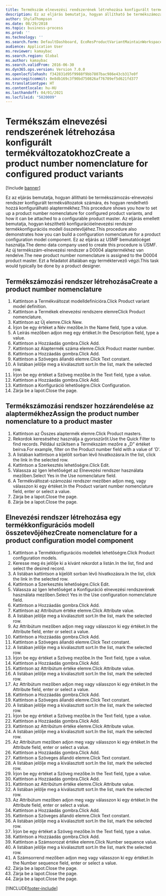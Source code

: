 ```yaml
---
title: Termékszám elnevezési rendszerének létrehozása konfigurált termékváltozatokhoz
description: Ez az eljárás bemutatja, hogyan állítható be termékszámozás-elnevezési rendszer konfigurált termékváltozatok számára, és hogyan rendelhető hozzá konfigurálható alaptermékhez.
author: ShylaThompson
ms.date: 08/29/2018
ms.topic: business-process
ms.prod: ''
ms.technology: ''
ms.search.form: DefaultDashboard, EcoResProductVariantMaintainWorkspace, EcoResNomenclature, EcoResProductListPage, EcoResProductDetails, PCProductConfigurationModelListPage, PCProductConfigurationModelDetails
audience: Application User
ms.reviewer: kamaybac
ms.search.region: Global
ms.author: kamaybac
ms.search.validFrom: 2016-06-30
ms.dyn365.ops.version: Version 7.0.0
ms.openlocfilehash: f342831d95f9988f9bb7807bac986e43cb317e0f
ms.sourcegitcommit: 0e8db169c3f90bd750826af76709ef5d621fd377
ms.translationtype: HT
ms.contentlocale: hu-HU
ms.lasthandoff: 04/01/2021
ms.locfileid: "5820009"
---
```

# <a name="create-a-product-number-nomenclature-for-configured-product-variants"></a><span data-ttu-id="8b782-103">Termékszám elnevezési rendszerének létrehozása konfigurált termékváltozatokhoz</span><span class="sxs-lookup"><span data-stu-id="8b782-103">Create a product number nomenclature for configured product variants</span></span>

[!include [banner](../../includes/banner.md)]

<span data-ttu-id="8b782-104">Ez az eljárás bemutatja, hogyan állítható be termékszámozás-elnevezési rendszer konfigurált termékváltozatok számára, és hogyan rendelhető hozzá konfigurálható alaptermékhez.</span><span class="sxs-lookup"><span data-stu-id="8b782-104">This procedure shows you how to set up a product number nomenclature for configured product variants, and how it can be attached to a configurable product master.</span></span> <span data-ttu-id="8b782-105">Az eljárás emellett bemutatja, hogyan készíthető konfigurációelnevezési rendszer termékkonfigurációs modell összetevőjéhez.</span><span class="sxs-lookup"><span data-stu-id="8b782-105">This procedure also demonstrates how you can build a configuration nomenclature for a product configuration model component.</span></span> <span data-ttu-id="8b782-106">Ez az eljárás az USMF bemutatócéget használja.</span><span class="sxs-lookup"><span data-stu-id="8b782-106">The demo data company used to create this procedure is USMF.</span></span> <span data-ttu-id="8b782-107">Az új termékszám-elnevezési rendszer a D0004 alaptermékhez van rendelve.</span><span class="sxs-lookup"><span data-stu-id="8b782-107">The new product number nomenclature is assigned to the D0004 product master.</span></span> <span data-ttu-id="8b782-108">Ezt a feladatot általában egy terméktervező végzi.</span><span class="sxs-lookup"><span data-stu-id="8b782-108">This task would typically be done by a product designer.</span></span>


## <a name="create-a-product-number-nomenclature"></a><span data-ttu-id="8b782-109">Termékszámozási rendszer létrehozása</span><span class="sxs-lookup"><span data-stu-id="8b782-109">Create a product number nomenclature</span></span>
1. <span data-ttu-id="8b782-110">Kattintson a Termékváltozat modelldefinícióra.</span><span class="sxs-lookup"><span data-stu-id="8b782-110">Click Product variant model definition.</span></span>
2. <span data-ttu-id="8b782-111">Kattintson a Termékek elnevezési rendszere elemre</span><span class="sxs-lookup"><span data-stu-id="8b782-111">Click Product nomenclature.</span></span>
3. <span data-ttu-id="8b782-112">Kattintson az Új elemre.</span><span class="sxs-lookup"><span data-stu-id="8b782-112">Click New.</span></span>
4. <span data-ttu-id="8b782-113">Írjon be egy értéket a Név mezőbe.</span><span class="sxs-lookup"><span data-stu-id="8b782-113">In the Name field, type a value.</span></span>
5. <span data-ttu-id="8b782-114">A Leírás mezőben adjon meg egy értéket.</span><span class="sxs-lookup"><span data-stu-id="8b782-114">In the Description field, type a value.</span></span>
6. <span data-ttu-id="8b782-115">Kattintson a Hozzáadás gombra.</span><span class="sxs-lookup"><span data-stu-id="8b782-115">Click Add.</span></span>
7. <span data-ttu-id="8b782-116">Kattintson az Alaptermék száma elemre.</span><span class="sxs-lookup"><span data-stu-id="8b782-116">Click Product master number.</span></span>
8. <span data-ttu-id="8b782-117">Kattintson a Hozzáadás gombra.</span><span class="sxs-lookup"><span data-stu-id="8b782-117">Click Add.</span></span>
9. <span data-ttu-id="8b782-118">Kattintson a Szöveges állandó elemre.</span><span class="sxs-lookup"><span data-stu-id="8b782-118">Click Text constant.</span></span>
10. <span data-ttu-id="8b782-119">A listában jelölje meg a kiválasztott sort.</span><span class="sxs-lookup"><span data-stu-id="8b782-119">In the list, mark the selected row.</span></span>
11. <span data-ttu-id="8b782-120">Írjon be egy értéket a Szöveg mezőbe.</span><span class="sxs-lookup"><span data-stu-id="8b782-120">In the Text field, type a value.</span></span>
12. <span data-ttu-id="8b782-121">Kattintson a Hozzáadás gombra.</span><span class="sxs-lookup"><span data-stu-id="8b782-121">Click Add.</span></span>
13. <span data-ttu-id="8b782-122">Kattintson a Konfiguráció lehetőségre.</span><span class="sxs-lookup"><span data-stu-id="8b782-122">Click Configuration.</span></span>
14. <span data-ttu-id="8b782-123">Zárja be a lapot.</span><span class="sxs-lookup"><span data-stu-id="8b782-123">Close the page.</span></span>

## <a name="assign-the-product-number-nomenclature-to-a-product-master"></a><span data-ttu-id="8b782-124">Termékszámozási rendszer hozzárendelése az alaptermékhez</span><span class="sxs-lookup"><span data-stu-id="8b782-124">Assign the product number nomenclature to a product master</span></span>
1. <span data-ttu-id="8b782-125">Kattintson az Összes alaptermék elemre.</span><span class="sxs-lookup"><span data-stu-id="8b782-125">Click Product masters.</span></span>
2. <span data-ttu-id="8b782-126">Rekordok kereséséhez használja a gyorsszűrőt.</span><span class="sxs-lookup"><span data-stu-id="8b782-126">Use the Quick Filter to find records.</span></span> <span data-ttu-id="8b782-127">Például szűkítsen a Termékszám mezőre a „D” értéket beírva.</span><span class="sxs-lookup"><span data-stu-id="8b782-127">For example, filter on the Product number field with a value of 'D'.</span></span>
3. <span data-ttu-id="8b782-128">A listában kattintson a kijelölt sorban lévő hivatkozásra.</span><span class="sxs-lookup"><span data-stu-id="8b782-128">In the list, click the link in the selected row.</span></span>
4. <span data-ttu-id="8b782-129">Kattintson a Szerkesztés lehetőségre.</span><span class="sxs-lookup"><span data-stu-id="8b782-129">Click Edit.</span></span>
5. <span data-ttu-id="8b782-130">Válassza az Igen lehetőséget az Elnevezési rendszer használata mezőben.</span><span class="sxs-lookup"><span data-stu-id="8b782-130">Select Yes in the Use nomenclature field.</span></span>
6. <span data-ttu-id="8b782-131">A Termékváltozat-számozási rendszer mezőben adjon meg, vagy válasszon ki egy értéket.</span><span class="sxs-lookup"><span data-stu-id="8b782-131">In the Product variant number nomenclature field, enter or select a value.</span></span>
7. <span data-ttu-id="8b782-132">Zárja be a lapot.</span><span class="sxs-lookup"><span data-stu-id="8b782-132">Close the page.</span></span>
8. <span data-ttu-id="8b782-133">Zárja be a lapot.</span><span class="sxs-lookup"><span data-stu-id="8b782-133">Close the page.</span></span>

## <a name="create-nomenclature-for-a-product-configuration-model-component"></a><span data-ttu-id="8b782-134">Elnevezési rendszer létrehozása egy termékkonfigurációs modell összetevőjéhez</span><span class="sxs-lookup"><span data-stu-id="8b782-134">Create nomenclature for a product configuration model component</span></span>
1. <span data-ttu-id="8b782-135">Kattintson a Termékkonfigurációs modellek lehetőségre.</span><span class="sxs-lookup"><span data-stu-id="8b782-135">Click Product configuration models.</span></span>
2. <span data-ttu-id="8b782-136">Keresse meg és jelölje ki a kívánt rekordot a listán.</span><span class="sxs-lookup"><span data-stu-id="8b782-136">In the list, find and select the desired record.</span></span>
3. <span data-ttu-id="8b782-137">A listában kattintson a kijelölt sorban lévő hivatkozásra.</span><span class="sxs-lookup"><span data-stu-id="8b782-137">In the list, click the link in the selected row.</span></span>
4. <span data-ttu-id="8b782-138">Kattintson a Szerkesztés lehetőségre.</span><span class="sxs-lookup"><span data-stu-id="8b782-138">Click Edit.</span></span>
5. <span data-ttu-id="8b782-139">Válassza az Igen lehetőséget a Konfiguráció elnevezési rendszerének használata mezőben.</span><span class="sxs-lookup"><span data-stu-id="8b782-139">Select Yes in the Use configuration nomenclature field.</span></span>
6. <span data-ttu-id="8b782-140">Kattintson a Hozzáadás gombra.</span><span class="sxs-lookup"><span data-stu-id="8b782-140">Click Add.</span></span>
7. <span data-ttu-id="8b782-141">Kattintson az Attribútum értéke elemre.</span><span class="sxs-lookup"><span data-stu-id="8b782-141">Click Attribute value.</span></span>
8. <span data-ttu-id="8b782-142">A listában jelölje meg a kiválasztott sort.</span><span class="sxs-lookup"><span data-stu-id="8b782-142">In the list, mark the selected row.</span></span>
9. <span data-ttu-id="8b782-143">Az Attribútum mezőben adjon meg vagy válasszon ki egy értéket.</span><span class="sxs-lookup"><span data-stu-id="8b782-143">In the Attribute field, enter or select a value.</span></span>
10. <span data-ttu-id="8b782-144">Kattintson a Hozzáadás gombra.</span><span class="sxs-lookup"><span data-stu-id="8b782-144">Click Add.</span></span>
11. <span data-ttu-id="8b782-145">Kattintson a Szöveges állandó elemre.</span><span class="sxs-lookup"><span data-stu-id="8b782-145">Click Text constant.</span></span>
12. <span data-ttu-id="8b782-146">A listában jelölje meg a kiválasztott sort.</span><span class="sxs-lookup"><span data-stu-id="8b782-146">In the list, mark the selected row.</span></span>
13. <span data-ttu-id="8b782-147">Írjon be egy értéket a Szöveg mezőbe.</span><span class="sxs-lookup"><span data-stu-id="8b782-147">In the Text field, type a value.</span></span>
14. <span data-ttu-id="8b782-148">Kattintson a Hozzáadás gombra.</span><span class="sxs-lookup"><span data-stu-id="8b782-148">Click Add.</span></span>
15. <span data-ttu-id="8b782-149">Kattintson az Attribútum értéke elemre.</span><span class="sxs-lookup"><span data-stu-id="8b782-149">Click Attribute value.</span></span>
16. <span data-ttu-id="8b782-150">A listában jelölje meg a kiválasztott sort.</span><span class="sxs-lookup"><span data-stu-id="8b782-150">In the list, mark the selected row.</span></span>
17. <span data-ttu-id="8b782-151">Az Attribútum mezőben adjon meg vagy válasszon ki egy értéket.</span><span class="sxs-lookup"><span data-stu-id="8b782-151">In the Attribute field, enter or select a value.</span></span>
18. <span data-ttu-id="8b782-152">Kattintson a Hozzáadás gombra.</span><span class="sxs-lookup"><span data-stu-id="8b782-152">Click Add.</span></span>
19. <span data-ttu-id="8b782-153">Kattintson a Szöveges állandó elemre.</span><span class="sxs-lookup"><span data-stu-id="8b782-153">Click Text constant.</span></span>
20. <span data-ttu-id="8b782-154">A listában jelölje meg a kiválasztott sort.</span><span class="sxs-lookup"><span data-stu-id="8b782-154">In the list, mark the selected row.</span></span>
21. <span data-ttu-id="8b782-155">Írjon be egy értéket a Szöveg mezőbe.</span><span class="sxs-lookup"><span data-stu-id="8b782-155">In the Text field, type a value.</span></span>
22. <span data-ttu-id="8b782-156">Kattintson a Hozzáadás gombra.</span><span class="sxs-lookup"><span data-stu-id="8b782-156">Click Add.</span></span>
23. <span data-ttu-id="8b782-157">Kattintson az Attribútum értéke elemre.</span><span class="sxs-lookup"><span data-stu-id="8b782-157">Click Attribute value.</span></span>
24. <span data-ttu-id="8b782-158">A listában jelölje meg a kiválasztott sort.</span><span class="sxs-lookup"><span data-stu-id="8b782-158">In the list, mark the selected row.</span></span>
25. <span data-ttu-id="8b782-159">Az Attribútum mezőben adjon meg vagy válasszon ki egy értéket.</span><span class="sxs-lookup"><span data-stu-id="8b782-159">In the Attribute field, enter or select a value.</span></span>
26. <span data-ttu-id="8b782-160">Kattintson a Hozzáadás gombra.</span><span class="sxs-lookup"><span data-stu-id="8b782-160">Click Add.</span></span>
27. <span data-ttu-id="8b782-161">Kattintson a Szöveges állandó elemre.</span><span class="sxs-lookup"><span data-stu-id="8b782-161">Click Text constant.</span></span>
28. <span data-ttu-id="8b782-162">A listában jelölje meg a kiválasztott sort.</span><span class="sxs-lookup"><span data-stu-id="8b782-162">In the list, mark the selected row.</span></span>
29. <span data-ttu-id="8b782-163">Írjon be egy értéket a Szöveg mezőbe.</span><span class="sxs-lookup"><span data-stu-id="8b782-163">In the Text field, type a value.</span></span>
30. <span data-ttu-id="8b782-164">Kattintson a Hozzáadás gombra.</span><span class="sxs-lookup"><span data-stu-id="8b782-164">Click Add.</span></span>
31. <span data-ttu-id="8b782-165">Kattintson az Attribútum értéke elemre.</span><span class="sxs-lookup"><span data-stu-id="8b782-165">Click Attribute value.</span></span>
32. <span data-ttu-id="8b782-166">A listában jelölje meg a kiválasztott sort.</span><span class="sxs-lookup"><span data-stu-id="8b782-166">In the list, mark the selected row.</span></span>
33. <span data-ttu-id="8b782-167">Az Attribútum mezőben adjon meg vagy válasszon ki egy értéket.</span><span class="sxs-lookup"><span data-stu-id="8b782-167">In the Attribute field, enter or select a value.</span></span>
34. <span data-ttu-id="8b782-168">Kattintson a Hozzáadás gombra.</span><span class="sxs-lookup"><span data-stu-id="8b782-168">Click Add.</span></span>
35. <span data-ttu-id="8b782-169">Kattintson a Szöveges állandó elemre.</span><span class="sxs-lookup"><span data-stu-id="8b782-169">Click Text constant.</span></span>
36. <span data-ttu-id="8b782-170">A listában jelölje meg a kiválasztott sort.</span><span class="sxs-lookup"><span data-stu-id="8b782-170">In the list, mark the selected row.</span></span>
37. <span data-ttu-id="8b782-171">Írjon be egy értéket a Szöveg mezőbe.</span><span class="sxs-lookup"><span data-stu-id="8b782-171">In the Text field, type a value.</span></span>
38. <span data-ttu-id="8b782-172">Kattintson a Hozzáadás gombra.</span><span class="sxs-lookup"><span data-stu-id="8b782-172">Click Add.</span></span>
39. <span data-ttu-id="8b782-173">Kattintson a Számsorozat értéke elemre.</span><span class="sxs-lookup"><span data-stu-id="8b782-173">Click Number sequence value.</span></span>
40. <span data-ttu-id="8b782-174">A listában jelölje meg a kiválasztott sort.</span><span class="sxs-lookup"><span data-stu-id="8b782-174">In the list, mark the selected row.</span></span>
41. <span data-ttu-id="8b782-175">A Számsorrend mezőben adjon meg vagy válasszon ki egy értéket.</span><span class="sxs-lookup"><span data-stu-id="8b782-175">In the Number sequence field, enter or select a value.</span></span>
42. <span data-ttu-id="8b782-176">Zárja be a lapot.</span><span class="sxs-lookup"><span data-stu-id="8b782-176">Close the page.</span></span>
43. <span data-ttu-id="8b782-177">Zárja be a lapot.</span><span class="sxs-lookup"><span data-stu-id="8b782-177">Close the page.</span></span>
44. <span data-ttu-id="8b782-178">Zárja be a lapot.</span><span class="sxs-lookup"><span data-stu-id="8b782-178">Close the page.</span></span>



[!INCLUDE[footer-include](../../../includes/footer-banner.md)]